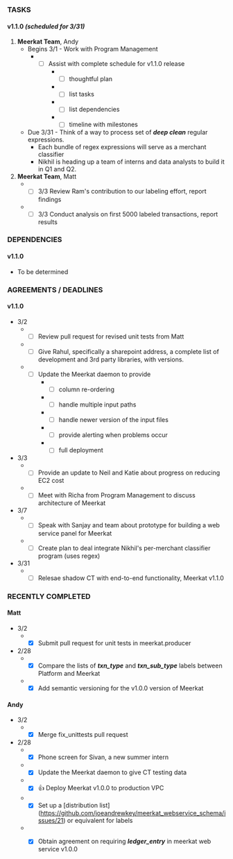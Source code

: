 ### TASKS
#### v1.1.0 *(scheduled for 3/31)*
1.  **Meerkat Team**, Andy
	* Begins 3/1 - Work with Program Management
		* - [ ] Assist with complete schedule for v1.1.0 release
			* - [ ] thoughtful plan
			* - [ ] list tasks
			* - [ ] list dependencies
			* - [ ] timeline with milestones
	* Due 3/31 - Think of a way to process set of ***deep clean*** regular expressions.
		* Each bundle of regex expressions will serve as a merchant classifier
		* Nikhil is heading up a team of interns and data analysts to build it in Q1 and Q2.
1.  **Meerkat Team**, Matt
	* - [ ] 3/3 Review Ram's contribution to our labeling effort, report findings
	* - [ ] 3/3 Conduct analysis on first 5000 labeled transactions, report results

### DEPENDENCIES
#### v1.1.0
* To be determined

### AGREEMENTS / DEADLINES
#### v1.1.0
* 3/2 
	* - [ ] Review pull request for revised unit tests from Matt
	* - [ ] Give Rahul, specifically a sharepoint address, a complete list of development and 3rd party libraries, with versions.
	* - [ ] Update the Meerkat daemon to provide
		* - [ ] column re-ordering
		* - [ ] handle multiple input paths
		* - [ ] handle newer version of the input files
		* - [ ] provide alerting when problems occur
		* - [ ] full deployment
* 3/3
	* - [ ] Provide an update to Neil and Katie about progress on reducing EC2 cost
	* - [ ] Meet with Richa from Program Management to discuss architecture of Meerkat
* 3/7
	* - [ ] Speak with Sanjay and team about prototype for building a web service panel for Meerkat
	* - [ ] Create plan to deal integrate Nikhil's per-merchant classifier program (uses regex)
* 3/31
	* - [ ] Relesae shadow CT with end-to-end functionality, Meerkat v1.1.0

### RECENTLY COMPLETED
#### Matt
* 3/2
	* - [x] Submit pull request for unit tests in meerkat.producer
* 2/28
	* - [x] Compare the lists of ***txn_type*** and ***txn_sub_type*** labels between Platform and Meerkat
	* - [x] Add semantic versioning for the v1.0.0 version of Meerkat

#### Andy
* 3/2
	* - [x] Merge fix_unittests pull request 
* 2/28
	* - [x] Phone screen for Sivan, a new summer intern
	* - [x] Update the Meerkat daemon to give CT testing data
	* - [x] :+1: Deploy Meerkat v1.0.0 to production VPC 
	* - [x] Set up a [distribution list] (https://github.com/joeandrewkey/meerkat_webservice_schema/issues/21) or equivalent for labels
	* - [x] Obtain agreement on requiring ***ledger_entry*** in meerkat web service v1.0.0


